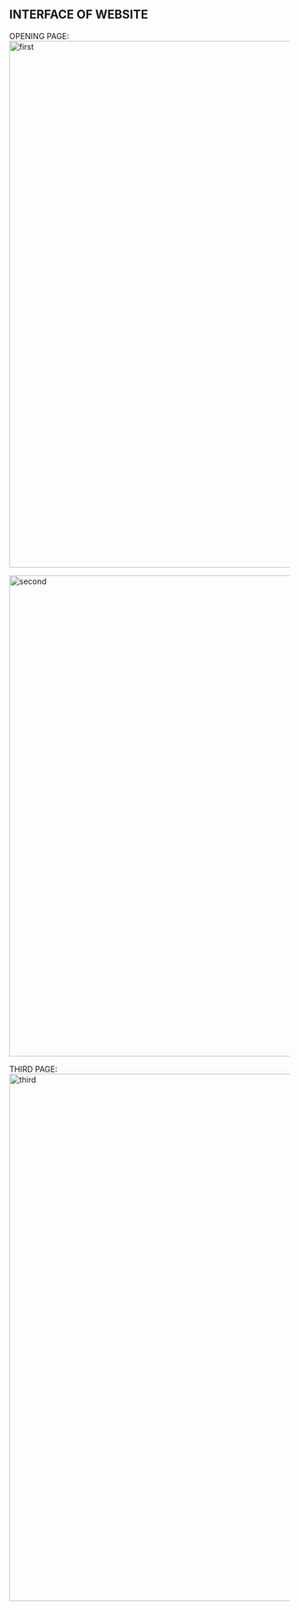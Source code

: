 ## INTERFACE OF WEBSITE 
OPENING PAGE:
<img width="947" alt="first" src="https://github.com/Pranav96k/Bookstore_app/assets/90552740/8545bc12-7175-4260-b547-156bca617fae">



<img width="865" alt="second" src="https://github.com/Pranav96k/Bookstore_app/assets/90552740/779a52e6-9047-4412-b73b-ddc4dbe8afa5">

THIRD PAGE:
<img width="948" alt="third" src="https://github.com/Pranav96k/Bookstore_app/assets/90552740/7e83f1ab-cc1f-4a07-ad7d-674ccc6b624c">
